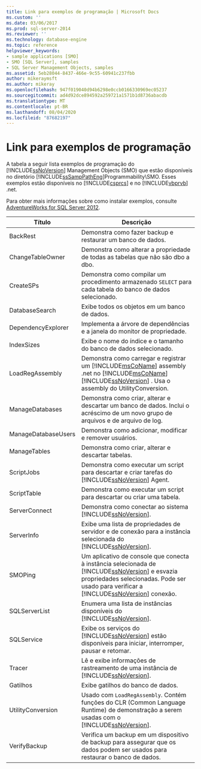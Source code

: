 ```yaml
---
title: Link para exemplos de programação | Microsoft Docs
ms.custom: ''
ms.date: 03/06/2017
ms.prod: sql-server-2014
ms.reviewer: ''
ms.technology: database-engine
ms.topic: reference
helpviewer_keywords:
- sample applications [SMO]
- SMO [SQL Server], samples
- SQL Server Management Objects, samples
ms.assetid: 5eb28044-8437-466e-9c55-60941c237fbb
author: mikeraymsft
ms.author: mikeray
ms.openlocfilehash: 947f019040d94b6298e0ccb0166330969ec05237
ms.sourcegitcommit: ad4d92dce894592a259721a1571b1d8736abacdb
ms.translationtype: MT
ms.contentlocale: pt-BR
ms.lasthandoff: 08/04/2020
ms.locfileid: "87682197"
---
```

# <a name="link-to-programming-samples"></a>Link para exemplos de programação
  A tabela a seguir lista exemplos de programação do [!INCLUDE[ssNoVersion](../../includes/ssnoversion-md.md)] Management Objects (SMO) que estão disponíveis no diretório [!INCLUDE[ssSampPathEng](../../includes/sssamppatheng-md.md)]Programmability\SMO. Esses exemplos estão disponíveis no [!INCLUDE[csprcs](../../includes/csprcs-md.md)] e no [!INCLUDE[vbprvb](../../includes/vbprvb-md.md)] .net.  
  
 Para obter mais informações sobre como instalar exemplos, consulte [AdventureWorks for SQL Server 2012](https://msftdbprodsamples.codeplex.com/releases/view/55330).  
  
|Título|Descrição|  
|-----------|-----------------|  
|BackRest|Demonstra como fazer backup e restaurar um banco de dados.|  
|ChangeTableOwner|Demonstra como alterar a propriedade de todas as tabelas que não são dbo a dbo.|  
|CreateSPs|Demonstra como compilar um procedimento armazenado `SELECT` para cada tabela do banco de dados selecionado.|  
|DatabaseSearch|Exibe todos os objetos em um banco de dados.|  
|DependencyExplorer|Implementa a árvore de dependências e a janela do monitor de propriedade.|  
|IndexSizes|Exibe o nome do índice e o tamanho do banco de dados selecionado.|  
|LoadRegAssembly|Demonstra como carregar e registrar um [!INCLUDE[msCoName](../../includes/msconame-md.md)] assembly .net no [!INCLUDE[msCoName](../../includes/msconame-md.md)] [!INCLUDE[ssNoVersion](../../includes/ssnoversion-md.md)] . Usa o assembly do UtilityConversion.|  
|ManageDatabases|Demonstra como criar, alterar e descartar um banco de dados. Inclui o acréscimo de um novo grupo de arquivos e de arquivo de log.|  
|ManageDatabaseUsers|Demonstra como adicionar, modificar e remover usuários.|  
|ManageTables|Demonstra como criar, alterar e descartar tabelas.|  
|ScriptJobs|Demonstra como executar um script para descartar e criar tarefas do [!INCLUDE[ssNoVersion](../../includes/ssnoversion-md.md)] Agent.|  
|ScriptTable|Demonstra como executar um script para descartar ou criar uma tabela.|  
|ServerConnect|Demonstra como conectar ao sistema [!INCLUDE[ssNoVersion](../../includes/ssnoversion-md.md)].|  
|ServerInfo|Exibe uma lista de propriedades de servidor e de conexão para a instância selecionada do [!INCLUDE[ssNoVersion](../../includes/ssnoversion-md.md)].|  
|SMOPing|Um aplicativo de console que conecta à instância selecionada de [!INCLUDE[ssNoVersion](../../includes/ssnoversion-md.md)] e esvazia propriedades selecionadas. Pode ser usado para verificar a [!INCLUDE[ssNoVersion](../../includes/ssnoversion-md.md)] conexão.|  
|SQLServerList|Enumera uma lista de instâncias disponíveis do [!INCLUDE[ssNoVersion](../../includes/ssnoversion-md.md)].|  
|SQLService|Exibe os serviços do [!INCLUDE[ssNoVersion](../../includes/ssnoversion-md.md)] estão disponíveis para iniciar, interromper, pausar e retomar.|  
|Tracer|Lê e exibe informações de rastreamento de uma instância de [!INCLUDE[ssNoVersion](../../includes/ssnoversion-md.md)].|  
|Gatilhos|Exibe gatilhos do banco de dados.|  
|UtilityConversion|Usado com `LoadRegAssembly`. Contém funções do CLR (Common Language Runtime) de demonstração a serem usadas com o [!INCLUDE[ssNoVersion](../../includes/ssnoversion-md.md)].|  
|VerifyBackup|Verifica um backup em um dispositivo de backup para assegurar que os dados podem ser usados para restaurar o banco de dados.|  
  
